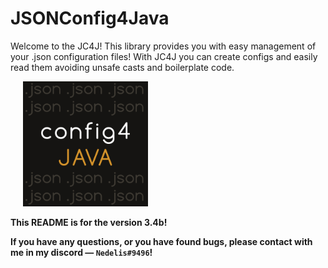 # JSONConfig4Java

Welcome to the JC4J! This library provides you with easy management of your .json configuration files!
With JC4J you can create configs and easily read them avoiding unsafe casts and boilerplate code.

<a style="margin-left:20px" href="https://github.com/nedelis/jsonconfig4java">
    <img src="./logo.png" alt="logo of the project" width="200" height="200" title="logo">
</a>

**This README is for the version 3.4b!**

**If you have any questions, or you have found bugs, please contact with me in my discord — `Nedelis#9496`!**

